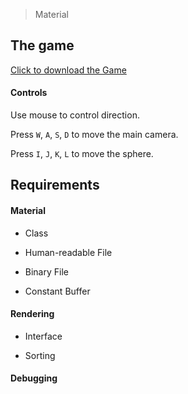 > Material

## The game
[Click to download the Game](/assets/GA03_Zhitao.zip)

#### Controls

Use mouse to control direction.

Press `W`, `A`, `S`, `D` to move the main camera. 

Press `I`, `J`, `K`, `L` to move the sphere. 


## Requirements

#### Material

* Class
  
* Human-readable File
  
* Binary File

* Constant Buffer



#### Rendering

* Interface

* Sorting


#### Debugging





